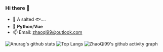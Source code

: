 ### Hi there 👋

- 🔭  A salted 🐟....
- 🌱 **Python**/**Vue**
- 📫 Email: [zhaoqi99@outlook.com](mailto:zhaoqi99@outlook.com)


![Anurag's github stats](https://github-readme-stats.vercel.app/api?username=zhaoqi99&show_icons=true&count_private=true&theme=radical)
![Top Langs](https://github-readme-stats.vercel.app/api/top-langs/?username=zhaoqi99&theme=radical&hide=html)
![ZhaoQi99's github activity graph](https://zhaoqi99-readme-activity-graph.herokuapp.com/graph?username=ZhaoQi99&theme=redical)
